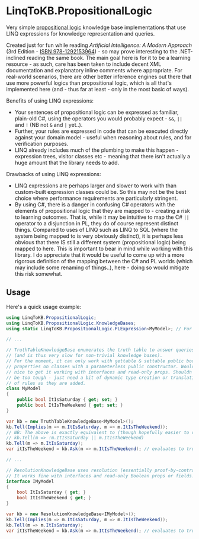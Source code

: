 ﻿# LinqToKB.PropositionalLogic

Very simple [propositional logic](https://en.wikipedia.org/wiki/Propositional_calculus) knowledge base implementations that use LINQ expressions for knowledge representation and queries.

Created just for fun while reading _Artificial Intelligence: A Modern Approach_ (3rd Edition - [ISBN 978-1292153964](https://www.google.com/search?q=isbn+978-1292153964)) - so may prove interesting to the .NET-inclined reading the same book.
The main goal here is for it to be a learning resource - as such, care has been taken to include decent XML documentation and explanatory inline comments where appropriate.
For real-world scenarios, there are other better inference engines out there that use more powerful logics than propositional logic, which is all that's implemented here (and - thus far at least - only in the most basic of ways).

Benefits of using LINQ expressions:
* Your sentences of propositional logic can be expressed as familiar, plain-old C#, using the operators you would probably expect - `&&`, `||` and `!` (NB not `&` and `|` yet..).
* Further, your rules are expressed in code that can be executed directly against your domain model - useful when reasoning about rules, and for verification purposes.
* LINQ already includes much of the plumbing to make this happen - expression trees, visitor classes etc - meaning that there isn't actually a huge amount that the library needs to add.

Drawbacks of using LINQ expressions:
* LINQ expressions are perhaps larger and slower to work with than custom-built expression classes could be. So this may not be the best choice where performance requirements are particularly stringent.
* By using C#, there is a danger in confusing C# operators with the elements of propositional logic that they are mapped to - creating a risk to learning outcomes.
That is, while it may be intuitive to map the C# `||` operator to a disjunction in PL, they do of course represent distinct things.
Compared to uses of LINQ such as LINQ to SQL (where the system being mapped to is very obviously distinct), it is perhaps less obvious that there IS still a different system (propositional logic) being mapped to here. This is important to bear in mind while working with this library.
I do appreciate that it would be useful to come up with a more rigorous definition of the mapping between the C# and PL worlds (which may include some renaming of things..), here - doing so would mitigate this risk somewhat.

## Usage

Here's a quick usage example:

```csharp
using LinqToKB.PropositionalLogic;
using LinqToKB.PropositionalLogic.KnowledgeBases;
using static LinqToKB.PropositionalLogic.PLExpression<MyModel>; // For the Implies static method

// ...

// TruthTableKnowledgeBase enumerates the truth table to answer queries
// (and is thus very slow for non-trivial knowledge bases).
// For the moment, it can only work with gettable & settable public bool-valued
// properties on classes with a parameterless public constructor. Would be
// nice to get it working with interfaces and read-only props. Shouldn't
// be too tough - just need a bit of dynamic type creation or translation
// of rules as they are added.
class MyModel
{
    public bool ItIsSaturday { get; set; }
    public bool ItIsTheWeekend { get; set; }
}

var kb = new TruthTableKnowledgeBase<MyModel>();
kb.Tell(Implies(m => m.ItIsSaturday, m => m.ItIsTheWeekend));
// NB: The above is exactly equivalent to (though hopefully easier to read than):
// kb.Tell(m => !m.ItIsSaturday || m.ItIsTheWeekend)
kb.Tell(m => m.ItIsSaturday);
var itIsTheWeekend = kb.Ask(m => m.ItIsTheWeekend); // evaluates to true

// ...

// ResolutionKnowledgeBase uses resolution (essentially proof-by-contradiction).
// It works fine with interfaces and read-only Boolean props or fields.
interface IMyModel
{
    bool ItIsSaturday { get; }
    bool ItIsTheWeekend { get; }
}

var kb = new ResolutionKnowledgeBase<IMyModel>();
kb.Tell(Implies(m => m.ItIsSaturday, m => m.ItIsTheWeekend));
kb.Tell(m => m.ItIsSaturday);
var itIsTheWeekend = kb.Ask(m => m.ItIsTheWeekend); // evaluates to true
```
